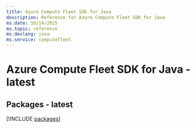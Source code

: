 ```yaml
---
title: Azure Compute Fleet SDK for Java
description: Reference for Azure Compute Fleet SDK for Java
ms.date: 10/14/2025
ms.topic: reference
ms.devlang: java
ms.service: computefleet
---
```

# Azure Compute Fleet SDK for Java - latest
## Packages - latest
[!INCLUDE [packages](compute-fleet-index.md)]